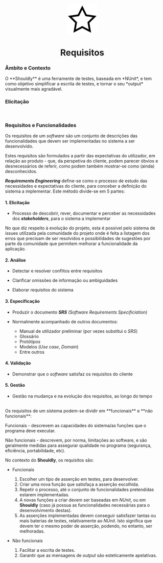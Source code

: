 <p align="center">
  <img src="https://github.com/bmpj13/shouldly/blob/master/ESOF-Docs/resources/images/ShouldlyLogo.png" alt="icon">
</p>
<h1 align="center">Requisitos</h1>

<h3>Âmbito e Contexto</h3>
O **Shouldly** é uma ferramente de testes, baseada em *NUnit*, e tem como objetivo simplificar a escrita de
testes, e tornar o seu *output* visualmente mais agradável.

<br>
<h3>Elicitação</h3>




<br>
<h3>Requisitos e Funcionalidades</h3>

Os requisitos de um *software* são um conjunto de descrições das funcionalidades que devem ser implementadas no sistema a ser desenvolvido.

Estes requisitos são formulados a partir das expectativas do utilizador, em relação ao produto - que, da perspetiva do cliente,
podem parecer óbvios e desnecessários de referir, como podem também mostrar-se como (ainda) desconhecidos.

**_Requirements Engineering_** define-se como o processo de estudo das necessidades e expectativas do cliente, para conceber a definição do sistema a implementar.
Este método divide-se em 5 partes:

<h4>1. Elicitação</h4>

  - Processo de descobrir, rever, documentar e perceber as necessidades dos **_stakeholders_**, para o sistema a implementar
  
  No que diz respeito à evolução do projeto, esta é possível pelo sistema de issues utilizada pela comunidade 
  do projeto onde é feita a listagem dos erros que precisam de ser resolvidos e possibilidades de sugestões por
  parte da comunidade que permitem melhorar a funcionalidade da aplicação.
  
<h4>2. Análise</h4>

  - Detectar e resolver conflitos entre requisitos
  
  - Clarificar omissões de informação ou ambiguidades
  
  - Elaborar requisitos do sistema
  
  

<h4>3. Especificação</h4>

  - Produzir o documento *__SRS__ (Software Requirements Specificiation)*
  
  - Normalmente acompanhado de outros documentos:
    + Manual de utilizador preliminar (por vezes substitui o *SRS*)
    + Glossário
    + Protótipos
    + Modelos (*Use case*, *Domain*)
    + Entre outros
    
<h4>4. Validação</h4>

  - Demonstrar que o *software* satisfaz os requisitos do cliente
  
<h4>5. Gestão</h4>

  - Gestão na mudança e na evolução dos requisitos, ao longo do tempo

<br>
Os requisitos de um sistema podem-se dividir em **funcionais** e **não funcionais**:

Funcionais - descrevem as capacidades do sistema/as funções que o programa deve executar.

Não funcionais - descrevem, por norma, limitações ao software, e são geralmente medidas para assegurar qualidade no programa (segurança, eficiência, portabilidade, etc).

No contexto do **Shouldly**, os requisitos são:

  - Funcionais
    1. Escolher um tipo de asserção em testes, para desenvolver.
    2. Criar uma nova função que satisfaça a asserção escolhida.
    3. Repetir o processo, até o conjunto de funcionalidades pretendidas estarem implementadas.
    4. A novas funções a criar devem ser baseadas em *NUnit*, ou em **Shouldly** (caso já possua as funcionalidades         necessárias para o desenvolvimento destas).
    5. As asserções implementadas devem conseguir satisfazer tantas ou mais baterias de testes, relativamente ao *NUnit*. Isto significa que devem ter o mesmo poder de asserção, podendo, no entanto, ser melhoradas. 
    
  - Não funcionais
    1. Facilitar a escrita de testes.
    3. Garantir que as mensagens de *output* são esteticamente apelativas.
